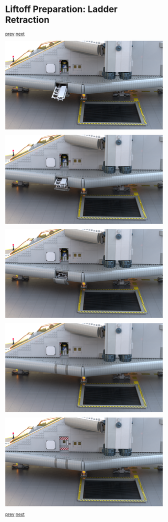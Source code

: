 # Liftoff Preparation: Ladder Retraction

[prev](01-landing-pad.md) [next](02-liftoff-prep-ramp.md)

![](02-liftoff-prep-ladder_1.png)

![](02-liftoff-prep-ladder_2.png)

![](02-liftoff-prep-ladder_3.png)

![](02-liftoff-prep-ladder_4.png)

![](02-liftoff-prep-ladder_5.png)

[prev](01-landing-pad.md) [next](02-liftoff-prep-ramp.md)
